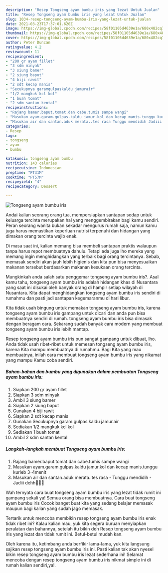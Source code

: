 ```yaml
---
description: "Resep Tongseng ayam bumbu iris yang lezat Untuk Jualan"
title: "Resep Tongseng ayam bumbu iris yang lezat Untuk Jualan"
slug: 1034-resep-tongseng-ayam-bumbu-iris-yang-lezat-untuk-jualan
date: 2021-03-23T17:37:01.620Z
image: https://img-global.cpcdn.com/recipes/58f01105d4639e1a/680x482cq70/tongseng-ayam-bumbu-iris-foto-resep-utama.jpg
thumbnail: https://img-global.cpcdn.com/recipes/58f01105d4639e1a/680x482cq70/tongseng-ayam-bumbu-iris-foto-resep-utama.jpg
cover: https://img-global.cpcdn.com/recipes/58f01105d4639e1a/680x482cq70/tongseng-ayam-bumbu-iris-foto-resep-utama.jpg
author: Peter Duncan
ratingvalue: 4.2
reviewcount: 11
recipeingredient:
- "200 gr ayam fillet"
- "3 sdm minyak"
- "3 siung bamer"
- "2 siung baput"
- "4 biji rawit"
- "2 sdt kecap manis"
- "Secukupnya garamgulpaskaldu jamurair"
- "1/2 mangkuk kcl kol"
- "1 buah tomat"
- "2 sdm santan kental"
recipeinstructions:
- "Rajang bamer.baput.tomat.dan cabe.tumis sampe wangi"
- "Masukan ayam.garam.gulpas.kaldu jamur.kol dan kecap manis.tunggu kurleb 3-4menit"
- "Masukan air dan santan.aduk merata..tes rasa Tunggu mendidih Jadiii dehh🤗🤤🤤"
categories:
- Resep
tags:
- tongseng
- ayam
- bumbu

katakunci: tongseng ayam bumbu 
nutrition: 143 calories
recipecuisine: Indonesian
preptime: "PT31M"
cooktime: "PT57M"
recipeyield: "4"
recipecategory: Dessert

---
```



![Tongseng ayam bumbu iris](https://img-global.cpcdn.com/recipes/58f01105d4639e1a/680x482cq70/tongseng-ayam-bumbu-iris-foto-resep-utama.jpg)

Andai kalian seorang orang tua, mempersiapkan santapan sedap untuk keluarga tercinta merupakan hal yang menggembirakan bagi kamu sendiri. Peran seorang  wanita bukan sekadar mengurus rumah saja, namun kamu juga harus memastikan keperluan nutrisi terpenuhi dan hidangan yang dimakan orang tercinta wajib enak.

Di masa  saat ini, kalian memang bisa membeli santapan praktis walaupun tanpa harus repot membuatnya dahulu. Tetapi ada juga lho mereka yang memang ingin menghidangkan yang terbaik bagi orang tercintanya. Sebab, memasak sendiri akan jauh lebih higienis dan kita pun bisa menyesuaikan makanan tersebut berdasarkan makanan kesukaan orang tercinta. 



Mungkinkah anda salah satu penggemar tongseng ayam bumbu iris?. Asal kamu tahu, tongseng ayam bumbu iris adalah hidangan khas di Nusantara yang saat ini disukai oleh banyak orang di hampir setiap wilayah di Nusantara. Kita dapat menghidangkan tongseng ayam bumbu iris sendiri di rumahmu dan pasti jadi santapan kegemaranmu di hari libur.

Kita tidak usah bingung untuk memakan tongseng ayam bumbu iris, karena tongseng ayam bumbu iris gampang untuk dicari dan anda pun bisa membuatnya sendiri di rumah. tongseng ayam bumbu iris bisa dimasak dengan beragam cara. Sekarang sudah banyak cara modern yang membuat tongseng ayam bumbu iris lebih mantap.

Resep tongseng ayam bumbu iris pun sangat gampang untuk dibuat, lho. Anda tidak usah ribet-ribet untuk memesan tongseng ayam bumbu iris, karena Kita mampu membuatnya di rumahmu. Bagi Kita yang mau membuatnya, inilah cara membuat tongseng ayam bumbu iris yang nikamat yang mampu Kamu coba sendiri.

<!--inarticleads1-->

##### Bahan-bahan dan bumbu yang digunakan dalam pembuatan Tongseng ayam bumbu iris:

1. Siapkan 200 gr ayam fillet
1. Siapkan 3 sdm minyak
1. Ambil 3 siung bamer
1. Siapkan 2 siung baput
1. Gunakan 4 biji rawit
1. Siapkan 2 sdt kecap manis
1. Gunakan Secukupnya garam.gulpas.kaldu jamur.air
1. Sediakan 1/2 mangkuk kcl kol
1. Sediakan 1 buah tomat
1. Ambil 2 sdm santan kental




<!--inarticleads2-->

##### Langkah-langkah membuat Tongseng ayam bumbu iris:

1. Rajang bamer.baput.tomat.dan cabe.tumis sampe wangi
1. Masukan ayam.garam.gulpas.kaldu jamur.kol dan kecap manis.tunggu kurleb 3-4menit
1. Masukan air dan santan.aduk merata..tes rasa - Tunggu mendidih - Jadiii dehh🤗🤤🤤




Wah ternyata cara buat tongseng ayam bumbu iris yang lezat tidak rumit ini gampang sekali ya! Semua orang bisa membuatnya. Cara buat tongseng ayam bumbu iris Cocok banget buat kita yang sedang belajar memasak maupun bagi kalian yang sudah jago memasak.

Tertarik untuk mencoba membikin resep tongseng ayam bumbu iris enak tidak ribet ini? Kalau kalian mau, yuk kita segera buruan menyiapkan peralatan dan bahannya, setelah itu bikin deh Resep tongseng ayam bumbu iris yang lezat dan tidak rumit ini. Betul-betul mudah kan. 

Oleh karena itu, ketimbang anda berfikir lama-lama, yuk kita langsung sajikan resep tongseng ayam bumbu iris ini. Pasti kalian tak akan nyesel bikin resep tongseng ayam bumbu iris lezat sederhana ini! Selamat mencoba dengan resep tongseng ayam bumbu iris nikmat simple ini di rumah kalian sendiri,ya!.

